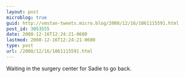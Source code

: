 ```yaml
---
layout: post
microblog: true
guid: http://vmstan-tweets.micro.blog/2008/12/16/1061115591.html
post_id: 3053555
date: 2008-12-16T12:24:21-0600
lastmod: 2008-12-16T12:24:21-0600
type: post
url: /2008/12/16/1061115591.html
---
```

Waiting in the surgery center for Sadie to go back.
